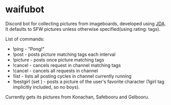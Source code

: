 # waifubot
Discord bot for collecting pictures from imageboards, developed using [JDA](https://github.com/DV8FromTheWorld/JDA).
It defaults to SFW pictures unless otherwise specified(using rating: tags).

List of commands:
* !ping - "Pong!"
* !post <interval> <tags> - posts picture matching tags each interval
* !picture <tags> - posts once picture matching tags
* !cancel <tags> - cancels request in channel matching tags
* !cancel - cancels all requests in channel
* !list - lists all posting cycles in channel currently running
* !bestgirl (set <tags>) - posts a picture of the user's favorite character (1girl tag implicitly included, so no boys).
  
Currently gets its pictures from Konachan, Safebooru and Gelbooru. 
